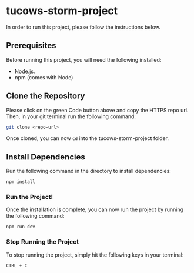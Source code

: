 # tucows-storm-project

In order to run this project, please follow the instructions below.

## Prerequisites

Before running this project, you will need the following installed:

- [Node.js](https://nodejs.org/en).
- npm (comes with Node)

## Clone the Repository

Please click on the green Code button above and copy the HTTPS repo url. Then, in your git terminal run the following command:

```sh
git clone <repo-url>
```

Once cloned, you can now `cd` into the tucows-storm-project folder.

## Install Dependencies

Run the following command in the directory to install dependencies:

```sh
npm install
```

### Run the Project!

Once the installation is complete, you can now run the project by running the following command:

```sh
npm run dev
```

### Stop Running the Project

To stop running the project, simply hit the following keys in your terminal:

```sh
CTRL + C
```

